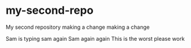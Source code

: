 # my-second-repo
My second repository 
making a change
making a change 
 
Sam is typing
sam again
Sam again again
This is the worst
please work